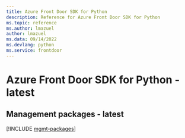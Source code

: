 ```yaml
---
title: Azure Front Door SDK for Python
description: Reference for Azure Front Door SDK for Python
ms.topic: reference
ms.author: lmazuel
author: lmazuel
ms.data: 09/14/2022
ms.devlang: python
ms.service: frontdoor
---
```

# Azure Front Door SDK for Python - latest

## Management packages - latest
[!INCLUDE [mgmt-packages](front-door-mgmt-index.md)]